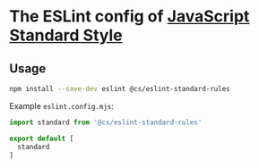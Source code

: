# The ESLint config of [JavaScript Standard Style](http://standardjs.com)

## Usage

```bash
npm install --save-dev eslint @cs/eslint-standard-rules
```


Example `eslint.config.mjs`:
```js
import standard from '@cs/eslint-standard-rules'

export default [
  standard
] 
```
